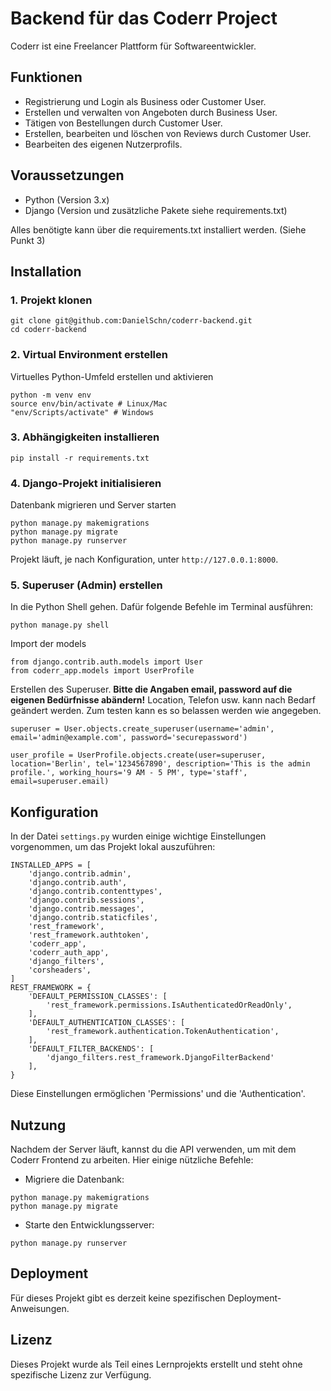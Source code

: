 # Backend für das Coderr Project

Coderr ist eine Freelancer Plattform für Softwareentwickler. 

## Funktionen
- Registrierung und Login als Business oder Customer User.
- Erstellen und verwalten von Angeboten durch Business User.
- Tätigen von Bestellungen durch Customer User.
- Erstellen, bearbeiten und löschen von Reviews durch Customer User.
- Bearbeiten des eigenen Nutzerprofils.

## Voraussetzungen
- Python (Version 3.x)
- Django (Version und zusätzliche Pakete siehe requirements.txt)

Alles benötigte kann über die requirements.txt installiert werden. (Siehe Punkt 3)

## Installation
### 1. Projekt klonen
```
git clone git@github.com:DanielSchn/coderr-backend.git
cd coderr-backend
```
### 2. Virtual Environment erstellen
Virtuelles Python-Umfeld erstellen und aktivieren
```
python -m venv env
source env/bin/activate # Linux/Mac
"env/Scripts/activate" # Windows
```
### 3. Abhängigkeiten installieren
```
pip install -r requirements.txt
```
### 4. Django-Projekt initialisieren
Datenbank migrieren und Server starten
```
python manage.py makemigrations
python manage.py migrate
python manage.py runserver
```
Projekt läuft, je nach Konfiguration, unter `http://127.0.0.1:8000`.
### 5. Superuser (Admin) erstellen
In die Python Shell gehen. Dafür folgende Befehle im Terminal ausführen:
```
python manage.py shell
```
Import der models
```
from django.contrib.auth.models import User
from coderr_app.models import UserProfile
```
Erstellen des Superuser. **Bitte die Angaben email, password auf die eigenen Bedürfnisse abändern!** Location, Telefon usw. kann nach Bedarf geändert werden. Zum testen kann es so belassen werden wie angegeben.
```
superuser = User.objects.create_superuser(username='admin', email='admin@example.com', password='securepassword')

user_profile = UserProfile.objects.create(user=superuser, location='Berlin', tel='1234567890', description='This is the admin profile.', working_hours='9 AM - 5 PM', type='staff', email=superuser.email)
```

## Konfiguration
In der Datei `settings.py` wurden einige wichtige Einstellungen vorgenommen, um das Projekt lokal auszuführen:
```
INSTALLED_APPS = [
    'django.contrib.admin',
    'django.contrib.auth',
    'django.contrib.contenttypes',
    'django.contrib.sessions',
    'django.contrib.messages',
    'django.contrib.staticfiles',
    'rest_framework',
    'rest_framework.authtoken',
    'coderr_app',
    'coderr_auth_app',
    'django_filters',
    'corsheaders',
]
REST_FRAMEWORK = {
    'DEFAULT_PERMISSION_CLASSES': [
        'rest_framework.permissions.IsAuthenticatedOrReadOnly',
    ],
    'DEFAULT_AUTHENTICATION_CLASSES': [
        'rest_framework.authentication.TokenAuthentication',
    ],
    'DEFAULT_FILTER_BACKENDS': [
        'django_filters.rest_framework.DjangoFilterBackend'
    ],
}
```
Diese Einstellungen ermöglichen 'Permissions' und die 'Authentication'.

## Nutzung
Nachdem der Server läuft, kannst du die API verwenden, um mit dem Coderr Frontend zu arbeiten. Hier einige nützliche Befehle:

- Migriere die Datenbank:
```
python manage.py makemigrations
python manage.py migrate
```
- Starte den Entwicklungsserver:
```
python manage.py runserver
```

## Deployment
Für dieses Projekt gibt es derzeit keine spezifischen Deployment-Anweisungen.

## Lizenz
Dieses Projekt wurde als Teil eines Lernprojekts erstellt und steht ohne spezifische Lizenz zur Verfügung.
